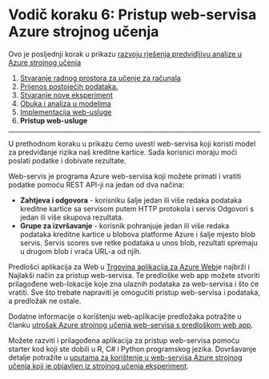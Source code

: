 <properties
    pageTitle="Korak 6: Pristup web-servisa za strojno učenje | Microsoft Azure"
    description="Korak 6 od razvoju vodič predvidljivu rješenja: pristup aktivni Azure strojnog učenja web-servisa."
    services="machine-learning"
    documentationCenter=""
    authors="garyericson"
    manager="jhubbard"
    editor="cgronlun"/>

<tags
    ms.service="machine-learning"
    ms.workload="data-services"
    ms.tgt_pltfrm="na"
    ms.devlang="na"
    ms.topic="article"
    ms.date="10/04/2016"
    ms.author="garye"/>


# <a name="walkthrough-step-6-access-the-azure-machine-learning-web-service"></a>Vodič koraku 6: Pristup web-servisa Azure strojnog učenja

Ovo je posljednji korak u prikazu [razvoju rješenja predvidljivu analize u Azure strojnog učenja](machine-learning-walkthrough-develop-predictive-solution.md)


1.  [Stvaranje radnog prostora za učenje za računala](machine-learning-walkthrough-1-create-ml-workspace.md)
2.  [Prijenos postojećih podataka.](machine-learning-walkthrough-2-upload-data.md)
3.  [Stvaranje nove eksperiment](machine-learning-walkthrough-3-create-new-experiment.md)
4.  [Obuka i analiza u modelima](machine-learning-walkthrough-4-train-and-evaluate-models.md)
5.  [Implementacija web-usluge](machine-learning-walkthrough-5-publish-web-service.md)
6.  **Pristup web-usluge**

----------

U prethodnom koraku u prikazu ćemo uvesti web-servisa koji koristi model za predviđanje rizika naš kreditne kartice. Sada korisnici moraju moći poslati podatke i dobivate rezultate. 

Web-servis je programa Azure web-servisa koji možete primati i vratiti podatke pomoću REST API-ji na jedan od dva načina:  

-   **Zahtjeva i odgovora** - korisniku šalje jedan ili više redaka podataka kreditne kartice sa servisom putem HTTP protokola i servis Odgovori s jedan ili više skupova rezultata.
-   **Grupe za izvršavanje** - korisnik pohranjuje jedan ili više redaka podataka kreditne kartice u blobova platforme Azure i šalje mjesto blob servis. Servis scores sve retke podataka u unos blob, rezultati spremaju u drugom blob i vraća URL-a od njih.  

Predlošci aplikacija za Web u [Trgovina aplikacija za Azure Web](https://azure.microsoft.com/marketplace/web-applications/all/)je najbrži i Najlakši način za pristup web-servisa.
Te predloške web app možete stvoriti prilagođene web-lokacije koje zna ulaznih podataka za web-servisa i što će vratiti. Sve što trebate napraviti je omogućiti pristup web-servisa i podataka, a predložak ne ostale.

Dodatne informacije o korištenju web-aplikacije predložaka potražite u članku [utrošak Azure strojnog učenja web-servisa s predloškom web app](machine-learning-consume-web-service-with-web-app-template.md).

Možete razviti i prilagođena aplikacija za pristup web-servisa pomoću starter kod koji ste dobili u R, C# i Python programskog jezika.
Dovršavanje detalje potražite u [uputama za korištenje u web-servisa Azure strojnog učenja koji je objavljen iz strojnog učenja eksperiment](machine-learning-consume-web-services.md).
